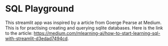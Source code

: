 # SQL Playground
This streamlit app was inspired by a article from Goerge Pearse at Medium. This is for practising creating and querying sqlite databases. Here is the link to the article:
https://medium.com/mlearning-ai/how-to-start-learning-sql-with-streamlit-d3edad7494cd.
